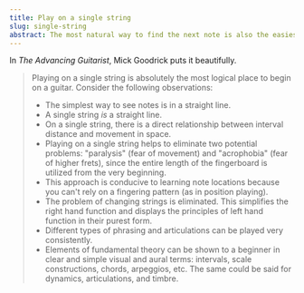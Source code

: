 ```yaml
---
title: Play on a single string
slug: single-string
abstract: The most natural way to find the next note is also the easiest way to move up and down the fretboard.
---
```


In _The Advancing Guitarist_, 
Mick Goodrick puts it beautifully.

> Playing on a single string is absolutely the most logical place to begin on a guitar.
> Consider the following observations:
>
> * The simplest way to see notes is in a straight line.
> * A single string *is* a straight line.
> * On a single string, there is a direct relationship between interval distance and movement in space.
> * Playing on a single string helps to eliminate two potential problems:
> "paralysis" (fear of movement) and "acrophobia" (fear of higher frets),
> since the entire length of the fingerboard is utilized from the very beginning.
> * This approach is conducive to learning note locations because you can't rely on a fingering pattern (as in position playing).
> * The problem of changing strings is eliminated.
> This simplifies the right hand function and displays the principles of left hand function in their purest form.
> * Different types of phrasing and articulations can be played very consistently.
> * Elements of fundamental theory can be shown to a beginner in clear and simple visual and aural terms:
> intervals, scale constructions, chords, arpeggios, etc.
> The same could be said for dynamics, articulations, and timbre.

